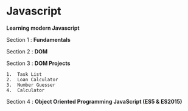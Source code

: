 # Javascript
 **Learning modern Javascript**

Section 1 : **Fundamentals**

Section 2 : **DOM**

Section 3 : **DOM Projects**

    1.  Task List
    2.  Loan Calculator
    3.  Number Guesser
    4.  Calculator
    
Section 4 : **Object Oriented Programming JavaScript (ES5 & ES2015)**

